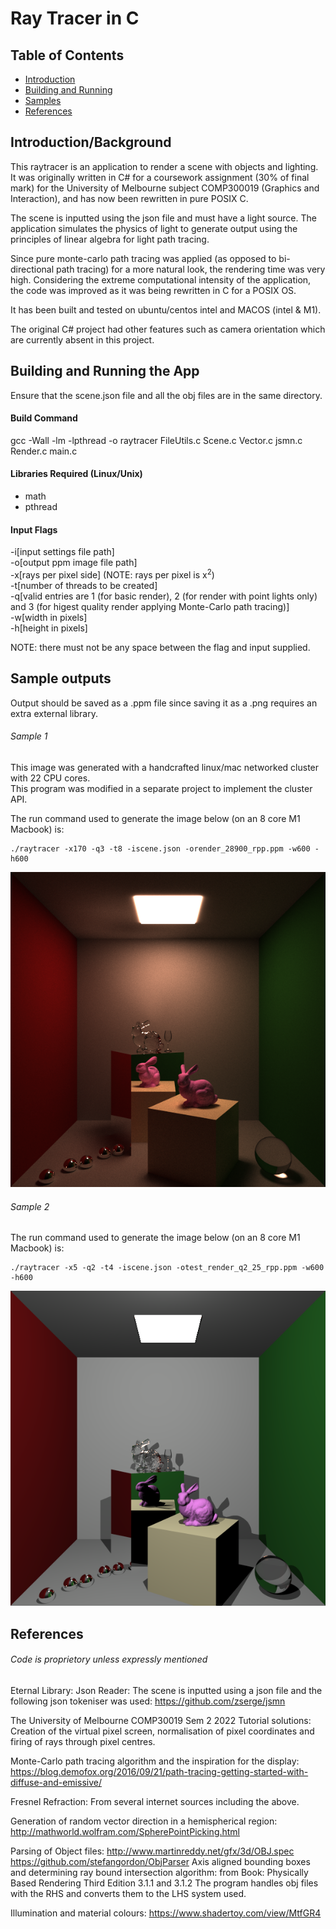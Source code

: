 # Ray Tracer in C
## Table of Contents
- [Introduction](#introductionbackground)
- [Building and Running](#building-and-running-the-app)
- [Samples](#sample-outputs)
- [References](#references)

## Introduction/Background
This raytracer is an application to render a scene with objects and lighting. It was originally written in C# for a coursework assignment (30% of final mark) for the University of Melbourne subject COMP300019 (Graphics and Interaction), and has now been rewritten in pure POSIX C.

The scene is inputted using the json file and must have a light source. The application simulates the physics of light to generate output using the principles of linear algebra for light path tracing.

Since pure monte-carlo path tracing was applied (as opposed to bi-directional path tracing) for a more
natural look, the rendering time was very high. Considering the extreme computational intensity of the
application, the code was improved as it was being rewritten in C for a POSIX OS.

It has been built and tested on ubuntu/centos intel and MACOS (intel & M1).

The original C# project had other features such as camera orientation which are currently absent in
this project.

## Building and Running the App 
Ensure that the scene.json file and all the obj files are in the same directory. 

#### Build Command 
gcc -Wall -lm -lpthread -o raytracer FileUtils.c Scene.c Vector.c jsmn.c Render.c main.c

#### Libraries Required (Linux/Unix)
- math
- pthread

#### Input Flags
-i[input settings file path]  
-o[output ppm image file path]  
-x[rays per pixel side] (NOTE: rays per pixel is x<sup>2</sup>)  
-t[number of threads to be created]  
-q[valid entries are 1 (for basic render), 2 (for render with point lights only) and 3 (for higest quality render applying Monte-Carlo path tracing)]  
-w[width in pixels]  
-h[height in pixels]

 NOTE: there must not be any space between the flag and input supplied.

## Sample outputs
Output should be saved as a .ppm file since saving it as a .png requires an extra external library. 

###### Sample 1
This image was generated with a handcrafted linux/mac networked cluster with 22 CPU cores.  
This program was modified in a separate project to implement the cluster API.

The run command used to generate the image below (on an 8 core M1 Macbook) is:

```
./raytracer -x170 -q3 -t8 -iscene.json -orender_28900_rpp.ppm -w600 -h600
```

<p float="left">
  <img src="render_q3_28900_rpp.png" />
</p>

###### Sample 2
The run command used to generate the image below (on an 8 core M1 Macbook) is:
```
./raytracer -x5 -q2 -t4 -iscene.json -otest_render_q2_25_rpp.ppm -w600 -h600
```

<p float="left">
  <img src="render_q2_25_rpp.png" />
</p>

## References
###### Code is proprietory unless expressly mentioned

Eternal Library:
Json Reader: The scene is inputted using a json file and the following json tokeniser was used:
https://github.com/zserge/jsmn

The University of Melbourne COMP30019 Sem 2 2022 Tutorial solutions: 
Creation of the virtual pixel screen, normalisation of pixel coordinates and firing of rays through pixel centres.  

Monte-Carlo path tracing algorithm and the inspiration for the display:
https://blog.demofox.org/2016/09/21/path-tracing-getting-started-with-diffuse-and-emissive/

Fresnel Refraction: 
From several internet sources including the above.

Generation of random vector direction in a hemispherical region:
http://mathworld.wolfram.com/SpherePointPicking.html

Parsing of Object files:
http://www.martinreddy.net/gfx/3d/OBJ.spec
https://github.com/stefangordon/ObjParser
Axis aligned bounding boxes and determining ray bound intersection algorithm:
from Book: Physically Based Rendering Third Edition 3.1.1 and 3.1.2
The program handles obj files with the RHS and converts them to the LHS system used.

Illumination and material colours: https://www.shadertoy.com/view/MtfGR4
